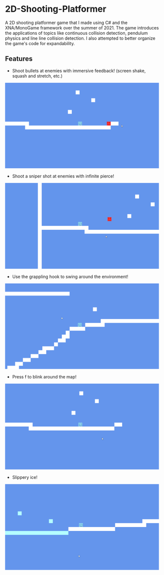# 2D-Shooting-Platformer
A 2D shooting platformer game that I made using C# and the XNA/MonoGame framework over the summer of 2021.
The game introduces the applications of topics like continuous collision detection, pendulum physics and line line collision detection.
I also attempted to better organize the game's code for expandability.

## Features
- Shoot bullets at enemies with immersive feedback! (screen shake, squash and stretch, etc.)

![](gunplay.gif)

- Shoot a sniper shot at enemies with infinite pierce!

![](sniper.gif)

- Use the grappling hook to swing around the environment!

![](grapple.gif)

- Press f to blink around the map!

![](blink.gif)

- Slippery ice!

![](ice.gif)
